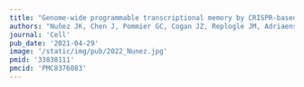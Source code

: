 ```yaml
---
title: "Genome-wide programmable transcriptional memory by CRISPR-based epigenome editing."
authors: "Nuñez JK, Chen J, Pommier GC, Cogan JZ, Replogle JM, Adriaens C, Ramadoss GN, Shi Q, Hung KL, **Samelson AJ**, Pogson AN, Kim JYS, Chung A, Leonetti MD, Chang HY, Kampmann M, Bernstein BE, Hovestadt V, Gilbert LA, Weissman JS."
journal: 'Cell'
pub_date: '2021-04-29'
image: '/static/img/pub/2022_Nunez.jpg'
pmid: '33838111'
pmcid: 'PMC8376083'
---
```

